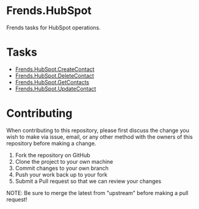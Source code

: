 # Frends.HubSpot

Frends tasks for HubSpot operations.

# Tasks

- [Frends.HubSpot.CreateContact](Frends.HubSpot.CreateContact/README.md)
- [Frends.HubSpot.DeleteContact](Frends.HubSpot.DeleteContact/README.md)
- [Frends.HubSpot.GetContacts](Frends.HubSpot.GetContacts/README.md)
- [Frends.HubSpot.UpdateContact](Frends.HubSpot.UpdateContact/README.md)

# Contributing
When contributing to this repository, please first discuss the change you wish to make via issue, email, or any other method with the owners of this repository before making a change.

1. Fork the repository on GitHub
2. Clone the project to your own machine
3. Commit changes to your own branch
4. Push your work back up to your fork
5. Submit a Pull request so that we can review your changes

NOTE: Be sure to merge the latest from "upstream" before making a pull request!